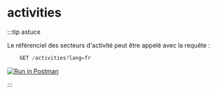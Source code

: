 # activities
:::tip astuce

Le référenciel des secteurs d'activité peut être appelé avec la requête : 

```jsx
    GET /activities?lang=fr
```

[![Run in Postman](https://run.pstmn.io/button.svg)](https://god.gw.postman.com/run-collection/:collection_id)

:::




